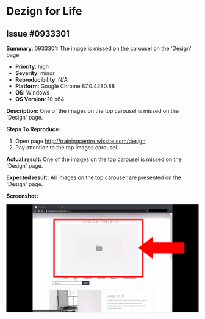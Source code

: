 # Dezign for Life
## Issue #0933301
**Summary**: 0933301: The image is missed on the carousel on the 'Design' page

- **Priority**: high
- **Severity**: minor
- **Reproducibility**: N/A
- **Platform**: Google Chrome 87.0.4280.88
- **OS**: Windows
- **OS Version**: 10 x64

**Description:** One of the images on the top carousel is missed on the 'Design' page.

**Steps To Reproduce:**
1. Open page http://trainingcentre.wixsite.com/design
2. Pay attention to the top images carousel.

**Actual result:** One of the images on the top carousel is missed on the 'Design' page.

**Expected result:** All images on the top carouser are presented on the 'Design' page.

**Screenshot:**

![0933301](/Dezign_for_Life/files/0933301.jpg)
